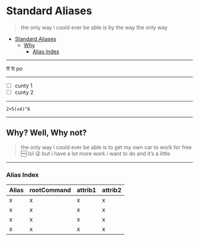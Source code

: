 # Standard Aliases
> the only way i could ever be able is 
> by the way the only way 

- [Standard Aliases](#standard-aliases)
  - [Why](#why)
    - [Alias Index](#alias-index)
___
ff 
ft
po

___

- [ ] cunty 1
- [ ] cunty 2

___

``2+5(x4)^6``
___

## Why? Well, Why not?
> the only way i could ever be able is 
> to get my own car to work for 
> free 🆓 lol 😜 but i have a lot more work 
> i want to do and it’s a little 

___


### Alias Index

|  Alias|  rootCommand|  attrib1|  attrib2|
|---|---|---|---|
|  x|  x|  x|  x|
|  x|  x|  x|  x|
|  x|  x|  x|  x|
|  x|  x|  x|  x|

